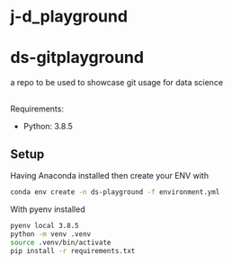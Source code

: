 # j-d_playground
# ds-gitplayground
a repo to be used to showcase git usage for data science

##
Requirements:
- Python: 3.8.5

## Setup
Having Anaconda installed then create your ENV with

```bash
conda env create -n ds-playground -f environment.yml
```

With pyenv installed

```bash
pyenv local 3.8.5
python -m venv .venv
source .venv/bin/activate
pip install -r requirements.txt
```

